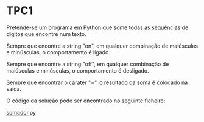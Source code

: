 # TPC1

Pretende-se um programa em Python que some todas as sequências de dígitos que encontre num texto.
 
Sempre que encontre a string "on", em qualquer combinação de maiúsculas e minúsculas, o comportamento é ligado. 

Sempre que encontre a string "off", em qualquer combinação de maiúsculas e minúsculas, o comportamento é desligado. 

Sempre que encontrar o caráter "=", o resultado da soma é colocado na saída.

O código da solução pode ser encontrado no seguinte ficheiro:

[somador.py](https://github.com/joaoR21/PL2025/blob/main/TPC1/somador.py)
